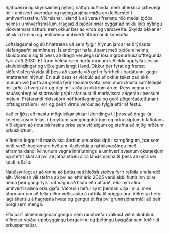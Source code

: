 Sjáflbærni og skynsamleg nýting náttúruauðlinda, með áherslu á jafnvægi milli umhverfisverndar og nýtingarsjónarmiða eru leiðarstef í umhverfisstefnu Viðreisnar. Ísland á að vera í fremstu röð meðal þjóða heims í umhverfismálum. Hagsæld þjóðarinnar byggir að miklu leiti nýtingu viðkvæmrar nátturu sem okkur ber að virða og varðaveita. Skylda okkar er að skila hreinu og heilnæmu umhverfi til komandi kynslóða.

Loftslagsmál og sú hnattræna vá sem fylgir hlýnun jarðar er brýnasta viðfangsefni samtímans. Íslendingar hafa, ásamt með þjóðum heims, skuldbundið sig til þess að draga verulega úr losun gróðurhúsalofttegunda fyrir árið 2030. Ef fram heldur sem horfir munum við ekki uppfylla þessar skuldbindingar og við eigum langt í land. Okkur ber fyrst og fremst siðferðisleg skylda til þess að standa við gefin fyrirheit í baráttunni gegn hnattrænni hlýnun. En auk þess er viðbúið að ef okkur tekst það ekki munum við þurfa að greiða fyrir losunarkvóta, sem munu kosta samfélagið milljarða á hverju ári og tugi milljarða á nokkrum árum. Þess vegna er nauðsynlegt að stjórnvöld grípi tafarlaust til markvissra aðgerða í þessum málum. Fráfarandi ríkisstjórn hóf kortlagningu og gerð aðgerðaáætlunar í loftslagsmálum í vor og þeirri vinnu verður að fylgja eftir af festu.

Það er ljóst að mestu möguleikar okkar Íslendinga til þess að draga úr kolefnislosun felast í breyttum samgönguháttum og orkuskiptum bílaflotans. Við eigum að nota þá hreinu orku sem við eigum og stefna að mjög hröðum orkuskiptum.

Viðreisn leggur til markvissa áætlun um orkuskipti í samgöngum, þar sem beitt verði hagrænum hvötum. Auðvelda á rafbílavæðingu með áframhaldandi ívilnunum vegna innflutnings á umhverfisvænum ökutækjum og stefnt skal að því að jafna stöðu allra landsmanna til þess að nýta sér kosti rafbíla.

Nauðsynlegt er að vinna að þéttu neti hleðslustöðva fyrir rafbíla um landið allt. Viðreisn vill stefna að því að eftir árið 2025 verði ekki fluttir inn bílar nema þeir gangi fyrir rafmagni að hluta eða alfarið, eða nýti aðra umhverfisvæna orkugjafa. Viðreisn hefur sýnt þennan vilja í m.a. með áformum um að fella niður virðisauka á rafbíla til þriggja ára. Viðreisn hefur lagt áherslu á hagræna hvata og gengur út frá því grunnsjónarmiði að þeir borgi sem menga.

Efla þarf almenningssamgöngur sem raunhæfan valkost við einkabílinn. Viðreisn styður uppbyggingu borgarlínu og þéttingu byggðar sem leiðir til orkusparnaðar.
